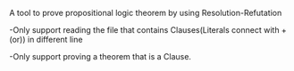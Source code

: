 A tool to prove propositional logic theorem by using Resolution-Refutation

-Only support reading the file that contains Clauses(Literals connect with +(or)) in different line

-Only support proving a theorem that is a Clause.
